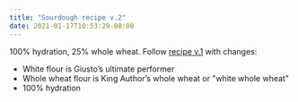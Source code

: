 ```yaml
---
title: "Sourdough recipe v.2"
date: 2021-01-17T10:53:29-08:00
---
```


100% hydration, 25% whole wheat. Follow [recipe v.1](/entries/bread-recipe-v.1) with changes:

- White flour is Giusto’s ultimate performer
- Whole wheat flour is King Author’s whole wheat or "white whole wheat"
- 100% hydration


